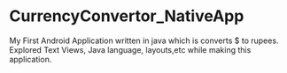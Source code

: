 # CurrencyConvertor_NativeApp
My First Android Application written in java which is converts $ to rupees. Explored Text Views, Java language, layouts,etc while making this application.
